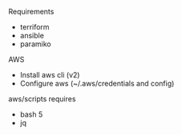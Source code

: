 Requirements

* terriform 
* ansible 
* paramiko

AWS

* Install aws cli (v2)
* Configure aws (~/.aws/credentials and config)

aws/scripts requires

* bash 5
* jq
